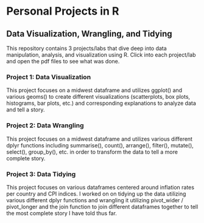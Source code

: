 # Personal Projects in R
## Data Visualization, Wrangling, and Tidying
This repository contains 3 projects/labs that dive deep into data manipulation, analysis, and visualization using R. Click into each project/lab and open the pdf files to see what was done.

### Project 1: Data Visualization
This project focuses on a midwest dataframe and utilizes ggplot() and various geoms() to create different visualizations (scatterplots, box plots, histograms, bar plots, etc.) and corresponding explanations to analyze data and tell a story.

### Project 2: Data Wrangling
This project focuses on a midwest dataframe and utilizes various different dplyr functions including summarise(), count(), arrange(), filter(), mutate(), select(), group_by(), etc. in order to transform the data to tell a more complete story.

### Project 3: Data Tidying
This project focuses on various dataframes centered around inflation rates per country and CPI indices. I worked on on tidying up the data utilizing various different dplyr functions and wrangling it utilizing pivot_wider / pivot_longer and the join function to join different dataframes together to tell the most complete story I have told thus far.